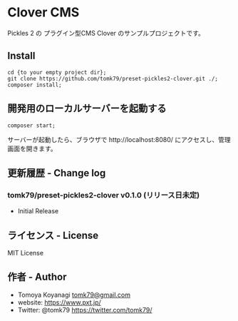 Clover CMS
=========

Pickles 2 の プラグイン型CMS Clover のサンプルプロジェクトです。

## Install

```
cd {to your empty project dir};
git clone https://github.com/tomk79/preset-pickles2-clover.git ./;
composer install;
```

## 開発用のローカルサーバーを起動する

```
composer start;
```

サーバーが起動したら、ブラウザで http://localhost:8080/ にアクセスし、管理画面を開きます。


## 更新履歴 - Change log

### tomk79/preset-pickles2-clover v0.1.0 (リリース日未定)

- Initial Release



## ライセンス - License

MIT License


## 作者 - Author

- Tomoya Koyanagi <tomk79@gmail.com>
- website: <https://www.pxt.jp/>
- Twitter: @tomk79 <https://twitter.com/tomk79/>

